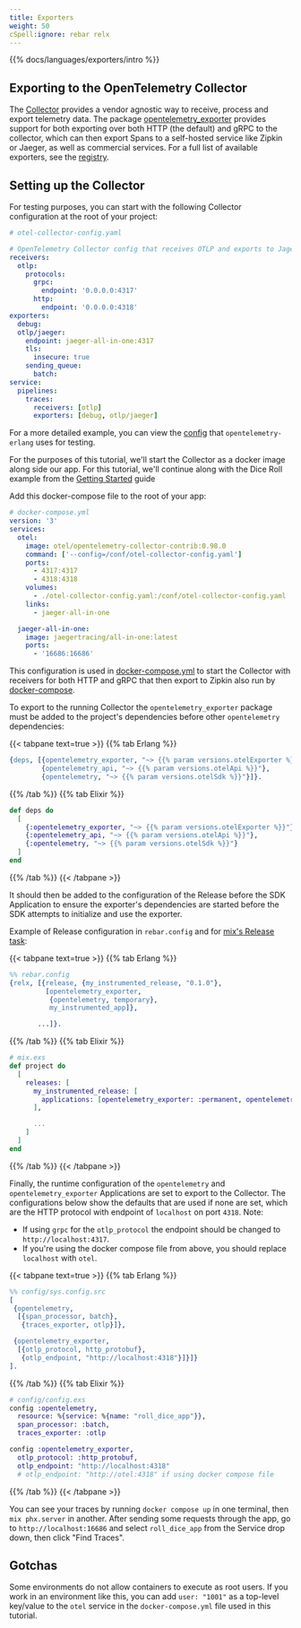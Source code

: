 ```yaml
---
title: Exporters
weight: 50
cSpell:ignore: rebar relx
---
```


{{% docs/languages/exporters/intro %}}

## Exporting to the OpenTelemetry Collector

The [Collector](/docs/collector/) provides a vendor agnostic way to receive,
process and export telemetry data. The package
[opentelemetry_exporter](https://hex.pm/packages/opentelemetry_exporter)
provides support for both exporting over both HTTP (the default) and gRPC to the
collector, which can then export Spans to a self-hosted service like Zipkin or
Jaeger, as well as commercial services. For a full list of available exporters,
see the [registry](/ecosystem/registry/?component=exporter).

## Setting up the Collector

For testing purposes, you can start with the following Collector configuration
at the root of your project:

```yaml
# otel-collector-config.yaml

# OpenTelemetry Collector config that receives OTLP and exports to Jager
receivers:
  otlp:
    protocols:
      grpc:
        endpoint: '0.0.0.0:4317'
      http:
        endpoint: '0.0.0.0:4318'
exporters:
  debug:
  otlp/jaeger:
    endpoint: jaeger-all-in-one:4317
    tls:
      insecure: true
    sending_queue:
      batch:
service:
  pipelines:
    traces:
      receivers: [otlp]
      exporters: [debug, otlp/jaeger]
```

For a more detailed example, you can view the
[config](https://github.com/open-telemetry/opentelemetry-erlang/blob/main/config/otel-collector-config.yaml)
that `opentelemetry-erlang` uses for testing.

For the purposes of this tutorial, we'll start the Collector as a docker image
along side our app. For this tutorial, we'll continue along with the Dice Roll
example from the [Getting Started](/docs/languages/erlang/getting-started) guide

Add this docker-compose file to the root of your app:

```yaml
# docker-compose.yml
version: '3'
services:
  otel:
    image: otel/opentelemetry-collector-contrib:0.98.0
    command: ['--config=/conf/otel-collector-config.yaml']
    ports:
      - 4317:4317
      - 4318:4318
    volumes:
      - ./otel-collector-config.yaml:/conf/otel-collector-config.yaml
    links:
      - jaeger-all-in-one

  jaeger-all-in-one:
    image: jaegertracing/all-in-one:latest
    ports:
      - '16686:16686'
```

This configuration is used in
[docker-compose.yml](https://github.com/open-telemetry/opentelemetry-erlang/blob/main/docker-compose.yml)
to start the Collector with receivers for both HTTP and gRPC that then export to
Zipkin also run by [docker-compose](https://docs.docker.com/compose/).

To export to the running Collector the `opentelemetry_exporter` package must be
added to the project's dependencies before other `opentelemetry` dependencies:

{{< tabpane text=true >}} {{% tab Erlang %}}

```erlang
{deps, [{opentelemetry_exporter, "~> {{% param versions.otelExporter %}}"},
        {opentelemetry_api, "~> {{% param versions.otelApi %}}"},
        {opentelemetry, "~> {{% param versions.otelSdk %}}"}]}.
```

{{% /tab %}} {{% tab Elixir %}}

```elixir
def deps do
  [
    {:opentelemetry_exporter, "~> {{% param versions.otelExporter %}}"},
    {:opentelemetry_api, "~> {{% param versions.otelApi %}}"},
    {:opentelemetry, "~> {{% param versions.otelSdk %}}"}
  ]
end
```

{{% /tab %}} {{< /tabpane >}}

It should then be added to the configuration of the Release before the SDK
Application to ensure the exporter's dependencies are started before the SDK
attempts to initialize and use the exporter.

Example of Release configuration in `rebar.config` and for
[mix's Release task](https://hexdocs.pm/mix/Mix.Tasks.Release.html):

{{< tabpane text=true >}} {{% tab Erlang %}}

```erlang
%% rebar.config
{relx, [{release, {my_instrumented_release, "0.1.0"},
         [opentelemetry_exporter,
	      {opentelemetry, temporary},
          my_instrumented_app]},

       ...]}.
```

{{% /tab %}} {{% tab Elixir %}}

```elixir
# mix.exs
def project do
  [
    releases: [
      my_instrumented_release: [
        applications: [opentelemetry_exporter: :permanent, opentelemetry: :temporary]
      ],

      ...
    ]
  ]
end
```

{{% /tab %}} {{< /tabpane >}}

Finally, the runtime configuration of the `opentelemetry` and
`opentelemetry_exporter` Applications are set to export to the Collector. The
configurations below show the defaults that are used if none are set, which are
the HTTP protocol with endpoint of `localhost` on port `4318`. Note:

- If using `grpc` for the `otlp_protocol` the endpoint should be changed to
  `http://localhost:4317`.
- If you're using the docker compose file from above, you should replace
  `localhost` with `otel`.

{{< tabpane text=true >}} {{% tab Erlang %}}

```erlang
%% config/sys.config.src
[
 {opentelemetry,
  [{span_processor, batch},
   {traces_exporter, otlp}]},

 {opentelemetry_exporter,
  [{otlp_protocol, http_protobuf},
   {otlp_endpoint, "http://localhost:4318"}]}]}
].
```

{{% /tab %}} {{% tab Elixir %}}

```elixir
# config/config.exs
config :opentelemetry,
  resource: %{service: %{name: "roll_dice_app"}},
  span_processor: :batch,
  traces_exporter: :otlp

config :opentelemetry_exporter,
  otlp_protocol: :http_protobuf,
  otlp_endpoint: "http://localhost:4318"
  # otlp_endpoint: "http://otel:4318" if using docker compose file
```

{{% /tab %}} {{< /tabpane >}}

You can see your traces by running `docker compose up` in one terminal, then
`mix phx.server` in another. After sending some requests through the app, go to
`http://localhost:16686` and select `roll_dice_app` from the Service drop down,
then click "Find Traces".

## Gotchas

Some environments do not allow containers to execute as root users. If you work
in an environment like this, you can add `user: "1001"` as a top-level key/value
to the `otel` service in the `docker-compose.yml` file used in this tutorial.
